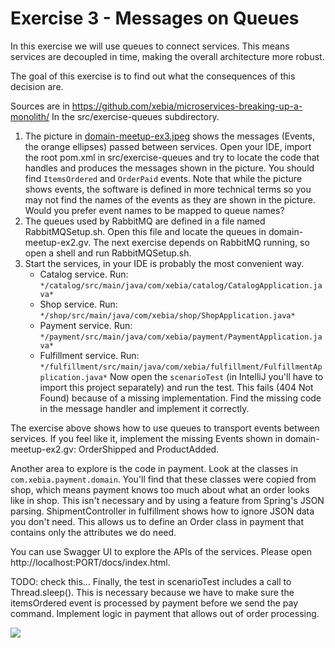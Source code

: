 # Exercise 3 - Messages on Queues
In this exercise we will use queues to connect services. This means services are decoupled in time, making the overall architecture more robust.

The goal of this exercise is to find out what the consequences of this decision are.

Sources are in https://github.com/xebia/microservices-breaking-up-a-monolith/
In the src/exercise-queues subdirectory. 

1. The picture in [domain-meetup-ex3.jpeg](https://raw.githubusercontent.com/xebia/microservices-breaking-up-a-monolith/master/src/exercise-queues/domain-meetup-ex3.jpeg) shows the messages (Events, the orange ellipses) passed between services. Open your IDE, import the root pom.xml in src/exercise-queues and try to locate the code that handles and produces the messages shown in the picture. You should find `ItemsOrdered` and `OrderPaid` events. Note that while the picture shows events, the software is defined in more technical terms so you may not find the names of the events as they are shown in the picture. Would you prefer event names to be mapped to queue names?
2. The queues used by RabbitMQ are defined in a file named RabbitMQSetup.sh. Open this file and locate the queues in domain-meetup-ex2.gv. The next exercise depends on RabbitMQ running, so open a shell and run RabbitMQSetup.sh.
3. Start the services, in your IDE is probably the most convenient way. 
    - Catalog service. Run: `*/catalog/src/main/java/com/xebia/catalog/CatalogApplication.java*`
    - Shop service. Run: `*/shop/src/main/java/com/xebia/shop/ShopApplication.java*`
    - Payment service. Run: `*/payment/src/main/java/com/xebia/payment/PaymentApplication.java*`
    - Fulfillment service. Run: `*/fulfillment/src/main/java/com/xebia/fulfillment/FulfillmentApplication.java*` 
Now open the `scenarioTest` (in IntelliJ you'll have to import this project separately) and run the test. This fails (404 Not Found) because of a missing implementation. Find the missing code in the message handler and implement it correctly.

The exercise above shows how to use queues to transport events between services. 
If you feel like it, implement the missing Events shown in domain-meetup-ex2.gv: OrderShipped and ProductAdded.

Another area to explore is the code in payment. Look at the classes in `com.xebia.payment.domain`. You'll find that these classes were copied from shop, which means payment knows too much about what an order looks like in shop. This isn't necessary and by using a feature from Spring's JSON parsing. ShipmentController in fulfillment shows how to ignore JSON data you don't need. This allows us to define an Order class in payment that contains only the attributes we do need.

You can use Swagger UI to explore the APIs of the services. Please open http://localhost:PORT/docs/index.html.

TODO: check this...
Finally, the test in scenarioTest includes a call to Thread.sleep(). This is necessary because we have to make sure the itemsOrdered event is processed by payment before we send the pay command. Implement logic in payment that allows out of order processing.

![](https://raw.githubusercontent.com/xebia/microservices-breaking-up-a-monolith/master/src/exercise-queues/domain-meetup-ex3.jpeg)
